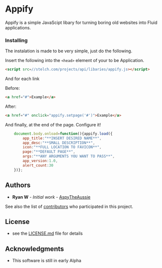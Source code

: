 # Appify

Appify is a simple JavaScipt libary for turning boring old websites into Fluid applications.

### Installing

The instalation is made to be very simple, just do the following.

Insert the following into the ``<head>`` element of your to be Application.
```html
<script src=//stelch.com/projects/api/libaries/appify.js></script>
```

And for each link

Before:
```html
<a href="#">Example</a>
```

After:
```html
<a href="#" onclick="appify.setpage('#')">Example</a>
```

And finally, at the end of the page. Configure it!

```js
    document.body.onload=function(){appify.load({
        app_title:"**INSERT DESIRED NAME**",
        app_desc:"**SMALL DESCRIPTION**",
        icon:"**FULL LOCATION TO FAVICON**",
        page:"**DEFAULT PAGE**",
        args:"**ANY ARGUMENTS YOU WANT TO PASS**",
        app_version:1.0,
        alert_count:30
    })};

```

## Authors

* **Ryan W** - *Initial work* - [AspyTheAussie](https://github.com/AspyTheAussie)

See also the list of [contributors](https://github.com/stelch/appify/contributors) who participated in this project.

## License

- see the [LICENSE.md](LICENSE.md) file for details

## Acknowledgments

* This software is still in early Alpha
